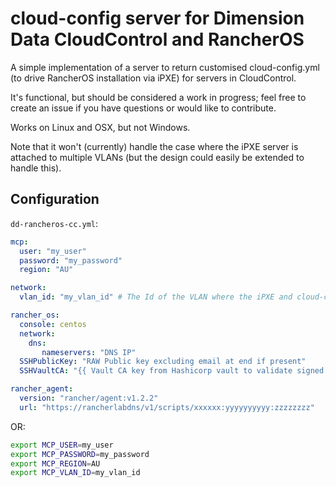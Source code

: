 # cloud-config server for Dimension Data CloudControl and RancherOS

A simple implementation of a server to return customised cloud-config.yml (to drive RancherOS installation via iPXE) for servers in CloudControl.

It's functional, but should be considered a work in progress; feel free to create an issue if you have questions or would like to contribute.

Works on Linux and OSX, but not Windows.

Note that it won't (currently) handle the case where the iPXE server is attached to multiple VLANs (but the design could easily be extended to handle this).

## Configuration

`dd-rancheros-cc.yml`:

```yaml
mcp:
  user: "my_user"
  password: "my_password"
  region: "AU"

network:
  vlan_id: "my_vlan_id" # The Id of the VLAN where the iPXE and cloud-config server are running.

rancher_os:
  console: centos
  network:
    dns:
       nameservers: "DNS IP"
  SSHPublicKey: "RAW Public key excluding email at end if present"
  SSHVaultCA: "{{ Vault CA key from Hashicorp vault to validate signed keys }}"

rancher_agent:
  version: "rancher/agent:v1.2.2" 
  url: "https://rancherlabdns/v1/scripts/xxxxxx:yyyyyyyyyy:zzzzzzzz"
```

OR:

```bash
export MCP_USER=my_user
export MCP_PASSWORD=my_password
export MCP_REGION=AU
export MCP_VLAN_ID=my_vlan_id
```

